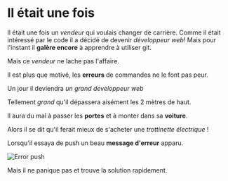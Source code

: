 # Il était une fois
Il était une fois un *vendeur* qui voulais changer de carrière.
Comme il était intéressé par le code il a décidé de devenir *développeur web*!
Mais pour l'instant il **galère encore** à apprendre à utiliser git.

Mais ce *vendeur* ne lache pas l'affaire.

Il est plus que motivé, les **erreurs** de commandes ne le font pas peur.

Un jour il deviendra *un grand developpeur web*

Tellement *grand* qu'il dépassera aisément les 2 mètres de haut.

Il aura du mal à passer les **portes** et à monter dans sa **voiture**.

Alors il se dit qu'il ferait mieux de s'acheter une *trottinette électrique* !

Lorsqu'il essaya de push un beau **message d'erreur** apparu.

![Error push](https://i.ytimg.com/vi/Mn5FEtmInF8/maxresdefault.jpg)

Mais il ne panique pas et trouve la solution rapidement.
